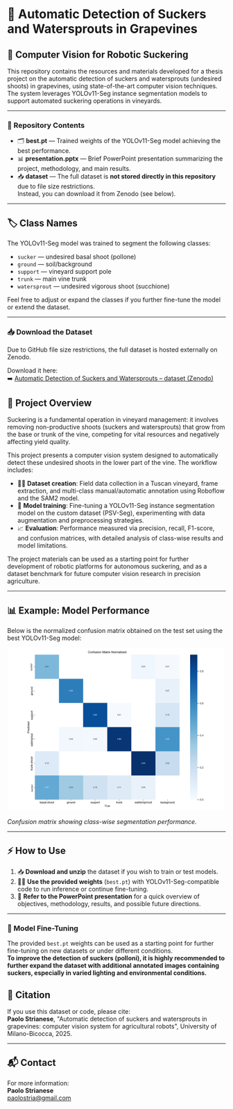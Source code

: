 # 🍇 Automatic Detection of Suckers and Watersprouts in Grapevines  
## 🤖 Computer Vision for Robotic Suckering

This repository contains the resources and materials developed for a thesis project on the automatic detection of suckers and watersprouts (undesired shoots) in grapevines, using state-of-the-art computer vision techniques. The system leverages YOLOv11-Seg instance segmentation models to support automated suckering operations in vineyards.

---

### 📂 Repository Contents

- 🗂️ **best.pt** — Trained weights of the YOLOv11-Seg model achieving the best performance.
- 📊 **presentation.pptx** — Brief PowerPoint presentation summarizing the project, methodology, and main results.
- 📥 **dataset** — The full dataset is **not stored directly in this repository** due to file size restrictions.  
  Instead, you can download it from Zenodo (see below).

---


## 🏷️ Class Names

The YOLOv11-Seg model was trained to segment the following classes:

- `sucker` — undesired basal shoot (pollone)
- `ground` — soil/background
- `support` — vineyard support pole
- `trunk` — main vine trunk
- `watersprout` — undesired vigorous shoot (succhione)

Feel free to adjust or expand the classes if you further fine-tune the model or extend the dataset.

---


### 📥 Download the Dataset

Due to GitHub file size restrictions, the full dataset is hosted externally on Zenodo.

Download it here:  
➡️ [Automatic Detection of Suckers and Watersprouts – dataset (Zenodo)](https://zenodo.org/records/16020164)

## 🌱 Project Overview

Suckering is a fundamental operation in vineyard management: it involves removing non-productive shoots (suckers and watersprouts) that grow from the base or trunk of the vine, competing for vital resources and negatively affecting yield quality.

This project presents a computer vision system designed to automatically detect these undesired shoots in the lower part of the vine. The workflow includes:

- 🧑‍🌾 **Dataset creation**: Field data collection in a Tuscan vineyard, frame extraction, and multi-class manual/automatic annotation using Roboflow and the SAM2 model.
- 🧠 **Model training**: Fine-tuning a YOLOv11-Seg instance segmentation model on the custom dataset (PSV-Seg), experimenting with data augmentation and preprocessing strategies.
- 📈 **Evaluation**: Performance measured via precision, recall, F1-score, and confusion matrices, with detailed analysis of class-wise results and model limitations.

The project materials can be used as a starting point for further development of robotic platforms for autonomous suckering, and as a dataset benchmark for future computer vision research in precision agriculture.

---


## 📊 Example: Model Performance

Below is the normalized confusion matrix obtained on the test set using the best YOLOv11-Seg model:

<p align="center">
  <img src="images/confusion_matrix.png" width="500"/>
</p>

*Confusion matrix showing class-wise segmentation performance.*

---

## ⚡ How to Use

1. 📥 **Download and unzip** the dataset if you wish to train or test models.
2. 🏋️‍♂️ **Use the provided weights** (`best.pt`) with YOLOv11-Seg-compatible code to run inference or continue fine-tuning.
3. 📑 **Refer to the PowerPoint presentation** for a quick overview of objectives, methodology, results, and possible future directions.

---

### 🔄 Model Fine-Tuning

The provided `best.pt` weights can be used as a starting point for further fine-tuning on new datasets or under different conditions.  
**To improve the detection of suckers (polloni), it is highly recommended to further expand the dataset with additional annotated images containing suckers, especially in varied lighting and environmental conditions.**



## 📖 Citation

If you use this dataset or code, please cite:  
**Paolo Strianese**, "Automatic detection of suckers and watersprouts in grapevines: computer vision system for agricultural robots", University of Milano-Bicocca, 2025.

---

## 📬 Contact

For more information:  
**Paolo Strianese**  
paolostria@gmail.com
